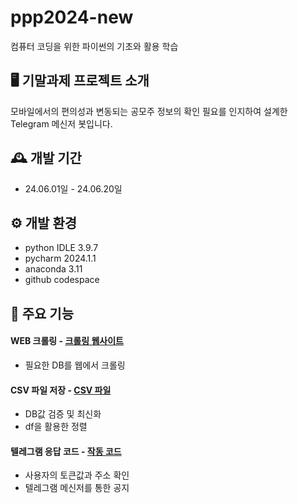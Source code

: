 # ppp2024-new
컴퓨터 코딩을 위한 파이썬의 기초와 활용 학습

## 🖥️ 기말과제 프로젝트 소개
모바일에서의 편의성과 변동되는 공모주 정보의 확인 필요를 인지하여 설계한 Telegram 메신저 봇입니다.
<br>

## 🕰️ 개발 기간
* 24.06.01일 - 24.06.20일

## ⚙️ 개발 환경
* python IDLE 3.9.7
* pycharm 2024.1.1
* anaconda 3.11
* github codespace

## 📌 주요 기능
#### WEB 크롤링 - [크롤링 웹사이트](https://finance.naver.com/sise/ipo.naver)
- 필요한 DB를 웹에서 크롤링
#### CSV 파일 저장 - [CSV 파일](https://github.com/GooglePlexs/ppp2024-new/blob/main/ipo_data.csv)
- DB값 검증 및 최신화
- df을 활용한 정렬
#### 텔레그램 응답 코드 - [작동 코드](https://github.com/GooglePlexs/ppp2024-new/commit/5ca516e3f2f639f8d86c93c5d8df39bd18f872c9)
- 사용자의 토큰값과 주소 확인
- 텔레그램 메신저를 통한 공지
